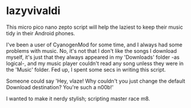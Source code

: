 # lazyvivaldi
This micro pico nano zepto script will help the laziest to keep their music tidy in their Android phones.

I've been a user of CyanogenMod for some time, and I always had some problems with music.
No, it's not that I don't like the songs I download myself, it's just that they always appeared in my 'Downloads' folder
-as logical-, and my music player couldn't read any song unless they were in the 'Music' folder. Fed up, I spent some secs in
writing this script.

Someone could say 'Hey, vlaze! Why couldn't you just change the default Download destination? You're such a n00b!'

I wanted to make it nerdy stylish; scripting master race m8.

